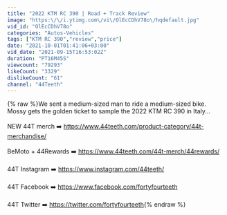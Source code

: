 ```yaml
---
title: "2022 KTM RC 390 | Road + Track Review"
image: "https:\/\/i.ytimg.com\/vi\/OlEcCDhV78o\/hqdefault.jpg"
vid_id: "OlEcCDhV78o"
categories: "Autos-Vehicles"
tags: ["KTM RC 390","review","price"]
date: "2021-10-01T01:41:06+03:00"
vid_date: "2021-09-15T16:53:02Z"
duration: "PT16M45S"
viewcount: "79293"
likeCount: "3329"
dislikeCount: "61"
channel: "44Teeth"
---
```

{% raw %}We sent a medium-sized man to ride a medium-sized bike. Mossy gets the golden ticket to sample the 2022 KTM RC 390 in Italy...<br /><br />NEW 44T merch ➡️ <a rel="nofollow" target="blank" href="https://www.44teeth.com/product-category/44t-merchandise/">https://www.44teeth.com/product-category/44t-merchandise/</a><br /><br />BeMoto + 44Rewards ➡️ <a rel="nofollow" target="blank" href="https://www.44teeth.com/44t-merch/44rewards/">https://www.44teeth.com/44t-merch/44rewards/</a><br /> <br />44T Instagram ➡️ <a rel="nofollow" target="blank" href="https://www.instagram.com/44teeth/​​​​​">https://www.instagram.com/44teeth/​​​​​</a><br /><br />44T Facebook ➡️ <a rel="nofollow" target="blank" href="https://www.facebook.com/fortyfourteeth​​">https://www.facebook.com/fortyfourteeth​​</a> <br /><br />44T Twitter ➡️ <a rel="nofollow" target="blank" href="https://twitter.com/fortyfourteeth​​​​​">https://twitter.com/fortyfourteeth​​​​​</a>{% endraw %}
